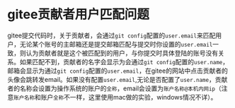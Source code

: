 # gitee贡献者用户匹配问题

gitee提交代码时，关于贡献者，会通过`git config`配置的`user.email`来匹配用户，无论某个账号的主邮箱还是提交邮箱匹配与提交时你设置的`user.email`一致，则认为贡献者就是这个被匹配到的用户，与你提交时具体登陆的账号没有关系。如果匹配不到，贡献者的名字会显示为会通过`git config`配置的`user.name`，邮箱会显示为通过`git config`配置的`user.email`，在gitee的网站中点击贡献者的头像会跳转发email。如果没有配置`user.email`,无论是否配置了`user.name`，贡献者的名称会设置为操作系统的账户的`全称`，email会设置为`账户名称@本机内网ip`（注意`账户名称`和账户`全称`不一样，这里使用mac做的实验，windows情况不详）。
